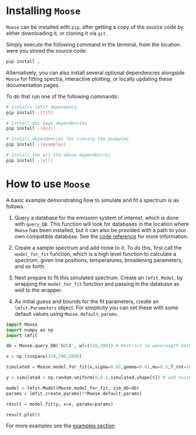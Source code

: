 # Installing `Moose`

`Moose` can be installed with `pip`, after getting a copy of the source code by either downloading it, or cloning it via `git`.

Simply execute the following command in the terminal, from the location were you stored the source code:

```bash
pip install .
```

Alternatively, you can also install several optional dependencies alongside `Moose` for fitting spectra, interactive plotting, or locally updating these documentation pages.

To do that run one of the following commands:

```bash
# installs lmfit dependency
pip install .[fit]

# install doc page dependencies
pip install .[docs]

# install dependencies for running the examples
pip install .[examples]

# install the all the above dependencies
pip install .[all] 
```

# How to use `Moose`
A basic example demonstrating how to simulate and fit a spectrum is as follows.

1. Query a database for the emission system of interest, which is done with `query_DB`. This function will look for databases in the location where `Moose` has been installed, but it can also be provided with a path to your own compatible database. See the [code reference](./reference/Moose) for more information.

2.  Create a sample spectrum and add noise to it. To do this, first call the `model_for_fit` function, which is a high level function to calculate a spectrum, given line positions, temperatures, broadening parameters, and so forth.

3. Next prepare to fit this simulated spectrum. Create an `lmfit.Model`, by wrapping the `model_for_fit` function and passing in the database as well to the wrapper. 

4. As initial guess and bounds for the fit parameters, create an `lmfit.Parameters` object. For simplicity you can set these with some default values using `Moose.default_params`.



```python
import Moose
import numpy as np
import lmfit

db = Moose.query_DB('N2CB', wl=(320,390)) # Restrict to wavelength between 320 and 390 nm

x = np.linspace(320,390,2000)

simulated = Moose.model_for_fit(x,sigma=0.01,gamma=0.01,mu=0.5,T_rot=1000, T_vib=5000, sim_db=db)

y = simulated + np.random.uniform(0,0.1,simulated.shape[0]) # add noise

model = lmfit.Model(Moose.model_for_fit, sim_db=db)
params = lmfit.create_params(**Moose.default_params)

result = model.fit(y, x=x, params=params)

result.plot()

```

For more examples see the [examples section](../examples)

